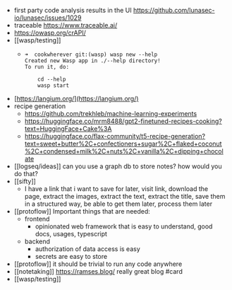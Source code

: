 - first party code analysis results in the UI https://github.com/lunasec-io/lunasec/issues/1029
- traceable https://www.traceable.ai/
- https://owasp.org/crAPI/
- [[wasp/testing]]
	- ```
	  ➜  cookwherever git:(wasp) wasp new --help
	  Created new Wasp app in ./--help directory!
	  To run it, do:
	  
	      cd --help
	      wasp start
	  ```
- [https://langium.org/](https://langium.org/)
- recipe generation
	- https://github.com/trekhleb/machine-learning-experiments
	- https://huggingface.co/mrm8488/gpt2-finetuned-recipes-cooking?text=HuggingFace+Cake%3A
	- https://huggingface.co/flax-community/t5-recipe-generation?text=sweet+butter%2C+confectioners+sugar%2C+flaked+coconut%2C+condensed+milk%2C+nuts%2C+vanilla%2C+dipping+chocolate
- [[logseq/ideas]] can you use a graph db to store notes? how would you do that?
- [[sifty]]
	- I have a link that i want to save for later, visit link, download the page, extract the images, extract the text, extract the title, save them in a structured way, be able to get them later, process them later
- [[protoflow]] Important things that are needed:
	- frontend
		- opinionated web framework that is easy to understand, good docs, usages, typescript
	- backend
		- authorization of data access is easy
		- secrets are easy to store
- [[protoflow]] it should be trivial to run any code anywhere
- [[notetaking]] https://ramses.blog/ really great blog #card
- [[wasp/testing]]